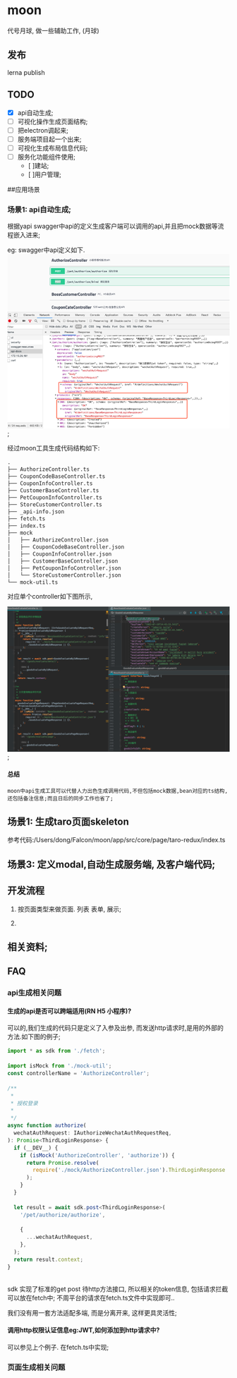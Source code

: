 # moon
代号月球, 做一些辅助工作,  (月球)

## 发布
lerna publish

## TODO

- [x] api自动生成;
- [ ] 可视化操作生成页面结构;
- [ ] 把electron调起来;
- [ ] 服务端项目起一个出来;
- [ ] 可视化生成布局信息代码;
- [ ] 服务化功能组件使用;
    - [ ]建站;
    - [ ]用户管理;

##应用场景

### 场景1: api自动生成;
根据yapi  swagger中api的定义生成客户端可以调用的api,并且把mock数据等流程嵌入进来;

eg:
swagger中api定义如下.
![](./doc/images/swagger-api.png);

经过moon工具生成代码结构如下:
```shell
.
├── AuthorizeController.ts
├── CouponCodeBaseController.ts
├── CouponInfoController.ts
├── CustomerBaseController.ts
├── PetCouponInfoController.ts
├── StoreCustomerController.ts
├── _api-info.json
├── fetch.ts
├── index.ts
├── mock
│   ├── AuthorizeController.json
│   ├── CouponCodeBaseController.json
│   ├── CouponInfoController.json
│   ├── CustomerBaseController.json
│   ├── PetCouponInfoController.json
│   └── StoreCustomerController.json
└── mock-util.ts

```

对应单个controller如下图所示,

![](./doc/images/api-example.png);


#### 总结

    moon中api生成工具可以代替人力出色生成调用代码,不但包括mock数据,bean对应的ts结构,还包括备注信息;而且日后的同步工作也省了;


## 场景1: 生成taro页面skeleton

参考代码:/Users/dong/Falcon/moon/app/src/core/page/taro-redux/index.ts

## 场景3: 定义modal,自动生成服务端, 及客户端代码;


## 开发流程

1. 按页面类型来做页面. 列表 表单, 展示;

2.


## 相关资料;

## FAQ

### api生成相关问题

#### 生成的api是否可以跨端适用(RN H5 小程序)?
   可以的,我们生成的代码只是定义了入参及出参, 而发送http请求时,是用的外部的方法.如下图的例子;

   ```typescript
   import * as sdk from './fetch';

   import isMock from './mock-util';
   const controllerName = 'AuthorizeController';

   /**
    *
    * 授权登录
    *
    */
   async function authorize(
     wechatAuthRequest: IAuthorizeWechatAuthRequestReq,
   ): Promise<ThirdLoginResponse> {
     if (__DEV__) {
       if (isMock('AuthorizeController', 'authorize')) {
         return Promise.resolve(
           require('./mock/AuthorizeController.json').ThirdLoginResponse || {},
         );
       }
     }

     let result = await sdk.post<ThirdLoginResponse>(
       '/pet/authorize/authorize',

       {
         ...wechatAuthRequest,
       },
     );
     return result.context;
   }



   ```


   sdk 实现了标准的get post 待http方法接口, 所以相关的token信息, 包括请求拦截可以放在fetch中;
   不周平台的请求在fetch.ts文件中实现即可..

   我们没有用一套方法适配多端, 而是分离开来, 这样更具灵活性;


#### 调用http权限认证信息eg:JWT,如何添加到http请求中?
可以参见上个例子. 在fetch.ts中实现;


### 页面生成相关问题